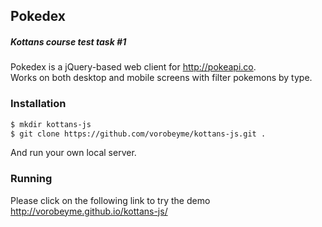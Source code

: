 Pokedex
-------------
##### Kottans course test task #1
Pokedex is a jQuery-based web client for http://pokeapi.co.       
Works on both desktop and mobile screens with filter pokemons by type.

### Installation
```sh
$ mkdir kottans-js
$ git clone https://github.com/vorobeyme/kottans-js.git .
```
And run your own local server.

### Running
Please click on the following link to try the demo
http://vorobeyme.github.io/kottans-js/
